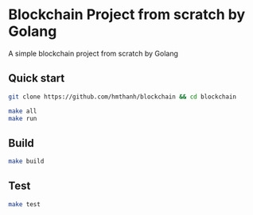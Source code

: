 # Blockchain Project from scratch by Golang

A simple blockchain project from scratch by Golang

## Quick start

```bash
git clone https://github.com/hmthanh/blockchain && cd blockchain

make all
make run
```

## Build

```bash
make build
```

## Test

```bash
make test
```
